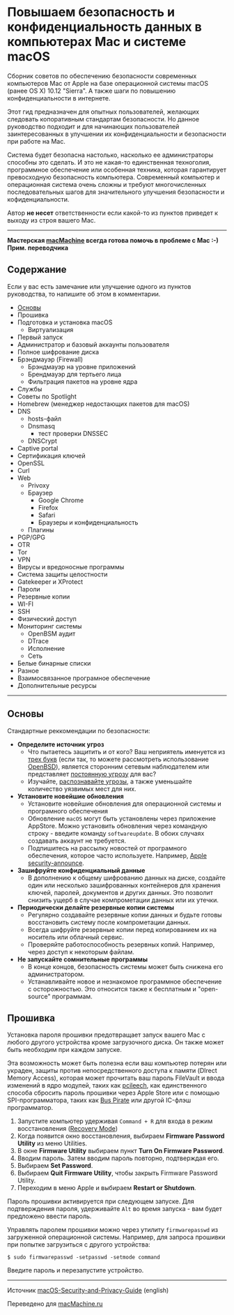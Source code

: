 # Повышаем безопасность и конфиденциальность данных в компьютерах Mac и системе macOS

Сборник советов по обеспечению безопасности современных компьютеров Mac от Apple на базе операционной системы macOS (ранее OS X) 10.12 "Sierra".
А также шаги по повышению конфиденциальности в интернете.

Этот гид предназначен для опытных пользователей, желающих следовать копоративным стандартам безопасности. Но данное руководство подходит и для начинающих пользователей заинтересованных в улучшении их конфиденциальности и безопасности при работе на Mac.

Система будет безопасна настолько, насколько ее администраторы способны это сделать. И это не какая-то единственная техноголия, программное обеспечение или особенная техника, которая гарантирует превосходную безопасность компьютера. Современный компьютер и операционная система очень сложны и требуют многочисленных последовательных шагов для значительного улучшения безопасности и кофиденциальности.

Автор **не несет** ответственности если какой-то из пунктов приведет к выходу из строя вашего Mac.
***
**Мастерская [macMachine](https://www.macmachine.ru) всегда готова помочь в проблеме с Mac :-) Прим. переводчика**

## Содержание
Если у вас есть замечание или улучшение одного из пунктов руководства, то напишите об этом в комментарии.

- [Основы](#Основы)
- Прошивка
- Подготовка и установка macOS
  - Виртуализация
- Первый запуск
- Администратор и базовый аккаунты пользователя
- Полное шифрование диска
- Брэндмауэр (Firewall)
  - Брэндмауэр на уровне приложений
  - Брендмауэр для тертьего лица
  - Фильтрация пакетов на уровне ядра
- Службы
- Советы по Spotlight
- Homebrew (менеджер недостающих пакетов для macOS)
- DNS
  - hosts-файл
  - Dnsmasq
    - тест проверки DNSSEC
  - DNSCrypt
- Captive portal
- Сертификация ключей
- OpenSSL
- Curl
- Web
  - Privoxy
  - Браузер
    - Google Chrome
    - Firefox
    - Safari
    - Браузеры и конфиденциальность
  - Плагины
- PGP/GPG
- OTR
- Tor
- VPN
- Вирусы и вредоносные программы
- Система защиты целостности
- Gatekeeper и XProtect
- Пароли
- Резервные копии
- WI-FI
- SSH
- Физический доступ
- Мониторинг системы
  - OpenBSM аудит
  - DTrace
  - Исполнение
  - Сеть
- Белые бинарные списки
- Разное
- Взаимосвязанное програмное обеспечение
- Дополнительные ресурсы
***
## Основы
Стандартные реккомендации по безопасности:
- **Определите источник угроз**
  - Что пытаетесь защитить и от кого? Ваш неприятель именуется из [трех букв](https://theintercept.com/document/2015/03/10/strawhorse-attacking-macos-ios-software-development-kit/) (если так, то можете рассмотреть использование [OpenBSD](http://www.openbsd.org/)), является сторонним сетевым наблюдателем или представляет [постоянную угрозу](https://en.wikipedia.org/wiki/Advanced_persistent_threat) для вас?
  - Изучайте, [распознавайте угрозы](https://www.usenix.org/system/files/1401_08-12_mickens.pdf), а также уменьшайте количество уязвимых мест для них.
- **Установите новейшие обновления**
  - Установите новейшие обновления для операционной системы и програмного обеспечения
  - Обновление `macOS` могут быть установлены через приложение AppStore. Можно установить обновления через командную строку - введите команду `softwareupdate`. В обоих случаях создавать аккаунт не требуется.
  - Подпишитесь на рассылку новостей от програмного обеспечения, которое часто используете. Например, [Apple security-announce](https://lists.apple.com/mailman/listinfo/security-announce).
- **Зашифруйте конфиденциальный данные**
  - В дополнению к общему шифрованию данных на диске, создайте один или несколько зашифрованных контейнеров для хранения ключей, паролей, документов и других данных. Это позволит снизить ущерб в случае компрометации данных или их утечки.
- **Периодически делайте резервные копии системы**
  - Регулярно создавайте резервные копии данных и будьте готовы восстановить систему после компрометации данных.
  - Всегда шифруйте резервные копии перед копированием их на носитель или облачный сервис.
  - Проверяйте работоспособность резервных копий. Например, через доступ к некоторым файлам.
- **Не запускайте сомнительные программы**
  - В конце концов, безопасность системы может быть снижена его администратором.
  - Устанавливайте новое и незнакомое программное обеспечение с осторожностью. Это относится также к бесплатным и "open-source" программам.
  
## Прошивка

Установка пароля прошивки предотвращает запуск вашего Mac с любого другого устройства кроме загрузочного диска. Он также может быть необходим при каждом запуске.

Эта возможность может быть полезна если ваш компьютер потерян или украден, защиты против непосредственного доступа к памяти (DIrect Memory Access), которая может прочитать ваш пароль FileVault и ввода изменений в ядро модулей, таких как [pcileech](https://github.com/ufrisk/pcileech), как единственного способа сбросить пароль прошивки через Apple Store или с помощью SPI-программатора, таких как [Bus Pirate](http://ho.ax/posts/2012/06/unbricking-a-macbook/) или другой IC-флэш программатор.

1. Запустите компьютер удерживая `Command + R` для входа в режим восстановления ([Recovery Mode](https://support.apple.com/en-au/HT201314))
2. Когда появится окно восстановления, выбираем **Firmware Password Utility** из меню Utilities.
3. В окне **Firmware Utility** выбираем пункт **Turn On Firmware Password**.
4. Вводим пароль. Затем вводим пароль повторно, подтверждая его.
5. Выбираем **Set Password**.
6. Выбираем **Quit Firmware Utility**, чтобы закрыть Firmware Password Utility.
7. Переходим в меню Apple и выбираем **Restart or Shutdown**.

Пароль прошивки активируется при следующем запуске. Для подтверждения пароля, удерживайте `Alt` во время запуска - вам будет предложено ввести пароль.

Управлять паролем прошивки можно через утилиту `firmwarepasswd` из загруженной операционной системы. Например, для запроса прошивки при попытке загрузиться с другого устройства:

```$ sudo firmwarepasswd -setpasswd -setmode command```

Введите пароль и перезапустите устройство.



***
Источник [macOS-Security-and-Privacy-Guide](https://github.com/drduh/macOS-Security-and-Privacy-Guide/blob/master/README.md) (english)

Переведено для [macMachine.ru](https://www.macmachine.ru/blog/povyshaem_bezopasnost_i_konfidencialnost_dannyh_v_kompyuterah_mac_i_sisteme_macos.html)
